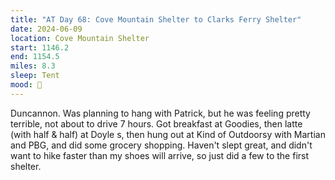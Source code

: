 ```yaml
---
title: "AT Day 68: Cove Mountain Shelter to Clarks Ferry Shelter"
date: 2024-06-09
location: Cove Mountain Shelter
start: 1146.2
end: 1154.5
miles: 8.3
sleep: Tent
mood: 🙂
---
```

Duncannon. Was planning to hang with Patrick, but he was feeling pretty terrible, not about to drive 7 hours.
Got breakfast at Goodies, then latte (with half & half) at Doyle s, then hung out at Kind of Outdoorsy with
Martian and PBG, and did some grocery shopping. Haven't slept great, and didn't want to hike faster than my
shoes will arrive, so just did a few to the first shelter.